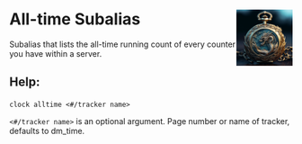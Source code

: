 <h1>All-time Subalias<img align="right" src="../../Data/main.png" width="100px"></h1>

Subalias that lists the all-time running count of every counter you have within a server.

## Help:
`clock alltime <#/tracker name>`

`<#/tracker name>` is an optional argument. Page number or name of tracker, defaults to dm_time.